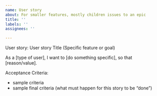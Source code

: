 ```yaml
---
name: User story
about: For smaller features, mostly children issues to an epic
title: ''
labels: ''
assignees: ''

---
```


User story: User story Title (Specific feature or goal)

As a [type of user],
I want to [do something specific],
so that [reason/value].

Acceptance Criteria:

* sample criteria
* sample final criteria (what must happen for this story to be “done”)
